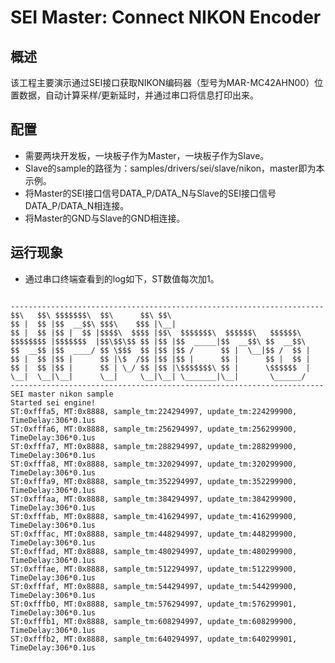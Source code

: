 # SEI Master: Connect NIKON Encoder

## 概述

该工程主要演示通过SEI接口获取NIKON编码器（型号为MAR-MC42AHN00）位置数据，自动计算采样/更新延时，并通过串口将信息打印出来。

## 配置

- 需要两块开发板，一块板子作为Master，一块板子作为Slave。
- Slave的sample的路径为：samples/drivers/sei/slave/nikon，master即为本示例。
- 将Master的SEI接口信号DATA_P/DATA_N与Slave的SEI接口信号DATA_P/DATA_N相连接。
- 将Master的GND与Slave的GND相连接。

## 运行现象

- 通过串口终端查看到的log如下，ST数值每次加1。

```console

----------------------------------------------------------------------
$$\   $$\ $$$$$$$\  $$\      $$\ $$\
$$ |  $$ |$$  __$$\ $$$\    $$$ |\__|
$$ |  $$ |$$ |  $$ |$$$$\  $$$$ |$$\  $$$$$$$\  $$$$$$\   $$$$$$\
$$$$$$$$ |$$$$$$$  |$$\$$\$$ $$ |$$ |$$  _____|$$  __$$\ $$  __$$\
$$  __$$ |$$  ____/ $$ \$$$  $$ |$$ |$$ /      $$ |  \__|$$ /  $$ |
$$ |  $$ |$$ |      $$ |\$  /$$ |$$ |$$ |      $$ |      $$ |  $$ |
$$ |  $$ |$$ |      $$ | \_/ $$ |$$ |\$$$$$$$\ $$ |      \$$$$$$  |
\__|  \__|\__|      \__|     \__|\__| \_______|\__|       \______/
----------------------------------------------------------------------
SEI master nikon sample
Started sei engine!
ST:0xfffa5, MT:0x8888, sample_tm:224294997, update_tm:224299900, TimeDelay:306*0.1us
ST:0xfffa6, MT:0x8888, sample_tm:256294997, update_tm:256299900, TimeDelay:306*0.1us
ST:0xfffa7, MT:0x8888, sample_tm:288294997, update_tm:288299900, TimeDelay:306*0.1us
ST:0xfffa8, MT:0x8888, sample_tm:320294997, update_tm:320299900, TimeDelay:306*0.1us
ST:0xfffa9, MT:0x8888, sample_tm:352294997, update_tm:352299900, TimeDelay:306*0.1us
ST:0xfffaa, MT:0x8888, sample_tm:384294997, update_tm:384299900, TimeDelay:306*0.1us
ST:0xfffab, MT:0x8888, sample_tm:416294997, update_tm:416299900, TimeDelay:306*0.1us
ST:0xfffac, MT:0x8888, sample_tm:448294997, update_tm:448299900, TimeDelay:306*0.1us
ST:0xfffad, MT:0x8888, sample_tm:480294997, update_tm:480299900, TimeDelay:306*0.1us
ST:0xfffae, MT:0x8888, sample_tm:512294997, update_tm:512299900, TimeDelay:306*0.1us
ST:0xfffaf, MT:0x8888, sample_tm:544294997, update_tm:544299900, TimeDelay:306*0.1us
ST:0xfffb0, MT:0x8888, sample_tm:576294997, update_tm:576299901, TimeDelay:306*0.1us
ST:0xfffb1, MT:0x8888, sample_tm:608294997, update_tm:608299900, TimeDelay:306*0.1us
ST:0xfffb2, MT:0x8888, sample_tm:640294997, update_tm:640299901, TimeDelay:306*0.1us

```
